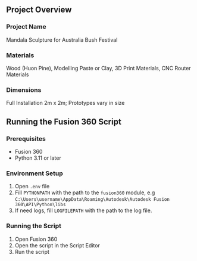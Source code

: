 ## Project Overview

### Project Name
Mandala Sculpture for Australia Bush Festival

### Materials
Wood (Huon Pine), Modelling Paste or Clay, 3D Print Materials, CNC Router Materials

### Dimensions
Full Installation 2m x 2m; Prototypes vary in size


## Running the Fusion 360 Script

### Prerequisites
- Fusion 360
- Python 3.11 or later

### Environment Setup
1. Open `.env` file
2. Fill `PYTHONPATH` with the path to the `fusion360` module, e.g `C:\Users\username\AppData\Roaming\Autodesk\Autodesk Fusion 360\API\Python\libs`
3. If need logs, fill `LOGFILEPATH` with the path to the log file.

### Running the Script
1. Open Fusion 360
2. Open the script in the Script Editor
3. Run the script